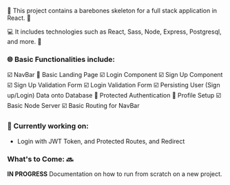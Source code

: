 :star2: This project contains a barebones skeleton for a full stack application in React. :star2:

:computer: It includes technologies such as React, Sass, Node, Express, Postgresql, and more. :space_invader:

###  :globe_with_meridians: Basic Functionalities include:

:ballot_box_with_check: NavBar
:black_square_button: Basic Landing Page
:ballot_box_with_check: Login Component
:ballot_box_with_check: Sign Up Component
:ballot_box_with_check: Sign Up Validation Form
:ballot_box_with_check: Login Validation Form
:ballot_box_with_check: Persisting User (Sign up/Login) Data onto Database
:black_square_button: Protected Authentication
:black_square_button: Profile Setup
:ballot_box_with_check: Basic Node Server
:ballot_box_with_check: Basic Routing for NavBar


### :round_pushpin: Currently working on:
- Login with JWT Token, and Protected Routes, and Redirect

###  What's to Come: :soon:
**IN PROGRESS** Documentation on how to run from scratch on a new project. 